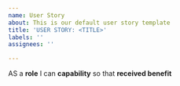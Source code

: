 ```yaml
---
name: User Story
about: This is our default user story template
title: 'USER STORY: <TITLE>'
labels: ''
assignees: ''

---
```


AS a **role** I can **capability** so that **received benefit**
